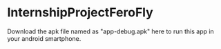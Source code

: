 # InternshipProjectFeroFly

Download the apk file named as "app-debug.apk" here to run this app in your android smartphone.
